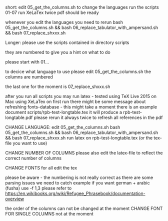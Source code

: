 short:
edit 05_get_the_columns.sh to change the languages
run the scripts 01-07
run XeLaTex twice
pdf should be ready

whenever you edit the languages you need to rerun 
bash 05_get_the_columns.sh  && bash 06_replace_tabulator_with_ampersand.sh && bash 07_replace_shxxx.sh 


Longer:
please use the scripts contained in directory scripts

they are numbered to give you a hint on what to do 

please start with 01...

to decice what language to use please edit 05_get_the_columns.sh
the columns are numbered 

the last one for the moment is 07_replace_shxxx.sh

after you run all scripts you may run latex - tested using TeX Live 2015 on Mac using XeLaTex
on first run there might be some message about refreshing fonts-database - this might take a moment
there is an example document scripts/rpb-test-longtable.tex
it will produce a rpb-test-longtable.pdf
please rerun it always twice to refresh all references in the pdf

CHANGE LANGUAGE:
edit 05_get_the_columns.sh
bash 05_get_the_columns.sh  && bash 06_replace_tabulator_with_ampersand.sh && bash 07_replace_shxxx.sh
run latex on rpb-test-longtable.tex (or the tex-file you want to use)


CHANGE NUMBER OF COLUMNS
please also edit the latex-file to reflect the correct number of columns

CHANGE FONTS for all
edit the tex

please be aware - the numbering is not really correct as there are some parsing issues we need to catch
example if you want german + arabic (fusha) use -f 1,3
please refer to https://en.wikibooks.org/wiki/Refugee_Phrasebook/documentation-overview

the order of the columns can not be changed at the moment
CHANGE FONT FOR SINGLE COLUMNS
not at the moment
